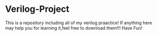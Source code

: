 # Verilog-Project
This is a repository including all of my verilog praactice!
If anything here may help you for learning it,feel free to download them!!!
 Have Fun!
